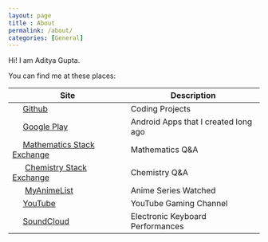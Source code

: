 ```yaml
---
layout: page
title : About
permalink: /about/
categories: [General]
---
```

Hi! I am Aditya Gupta.

You can find me at these places:

<style type="text/css">
img {
	padding-right: 5px;
	width: 16px;
	height: 16px;
}
</style>


| Site                                                         | Description                          |
| ------------------------------------------------------------ | ------------------------------------ |
| ![]({{site.url}}{{site.baseurl}}/images/github-icon.png)[Github](https://github.com/adityagupta1089/) | Coding Projects                      |
| ![]({{site.url}}{{site.baseurl}}/images/googleplay-icon.png)[Google Play](https://play.google.com/store/apps/developer?id=Aditya+Gupta) | Android Apps that I created long ago |
| ![]({{site.url}}{{site.baseurl}}/images/mse-icon.png)[Mathematics Stack Exchange](https://math.stackexchange.com/users/67609/re60k) | Mathematics Q&A                      |
| ![]({{site.url}}{{site.baseurl}}/images/cse-icon.png) [Chemistry Stack Exchange](https://chemistry.stackexchange.com/users/5531/re60k) | Chemistry Q&A                        |
| ![]({{site.url}}{{site.baseurl}}/images/myanimelist-icon.png)  [MyAnimeList](https://myanimelist.net/animelist/adityagupta1089) | Anime Series Watched                 |
| ![]({{site.url}}{{site.baseurl}}/images/youtube-icon.png)[YouTube](https://www.youtube.com/channel/UCzfXsJGWY-1KRsMhVVRDUhQ) | YouTube Gaming Channel               |
| ![]({{site.url}}{{site.baseurl}}/images/soundcloud-icon.png)[SoundCloud](https://soundcloud.com/aditya-gupta-580893073) | Electronic Keyboard Performances     |
